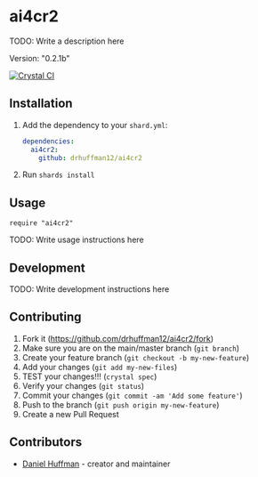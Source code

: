 # ai4cr2

TODO: Write a description here

Version: "0.2.1b"

[![Crystal CI](https://github.com/drhuffman12/ai4cr2/actions/workflows/crystal.yml/badge.svg)](https://github.com/drhuffman12/ai4cr2/actions/workflows/crystal.yml)

## Installation

1. Add the dependency to your `shard.yml`:

   ```yaml
   dependencies:
     ai4cr2:
       github: drhuffman12/ai4cr2
   ```

2. Run `shards install`

## Usage

```crystal
require "ai4cr2"
```

TODO: Write usage instructions here

## Development

TODO: Write development instructions here

## Contributing

1. Fork it (<https://github.com/drhuffman12/ai4cr2/fork>)
2. Make sure you are on the main/master branch (`git branch`)
3. Create your feature branch (`git checkout -b my-new-feature`)
4. Add your changes (`git add my-new-files`)
5. TEST your changes!!! (`crystal spec`)
6. Verify your changes (`git status`)
7. Commit your changes (`git commit -am 'Add some feature'`)
8. Push to the branch (`git push origin my-new-feature`)
9. Create a new Pull Request

## Contributors

- [Daniel Huffman](https://github.com/drhuffman12) - creator and maintainer
